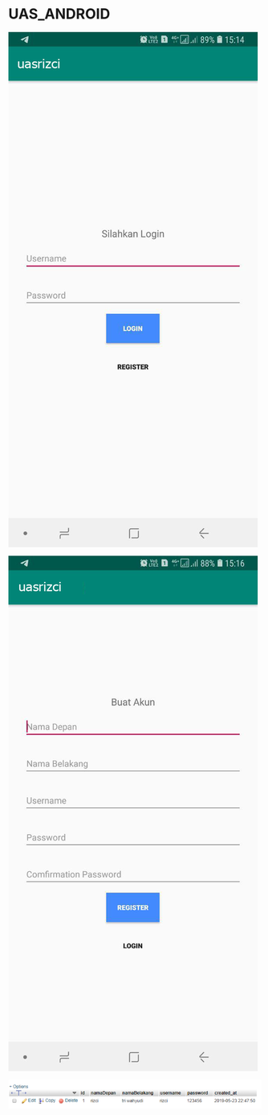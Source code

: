 # UAS_ANDROID
![Alt text](lampiran1.jpg?raw=true "Title")

![Alt text](lampiran2.jpg?raw=true "Title")

![Alt text](lampiran3.PNG?raw=true "Title")
